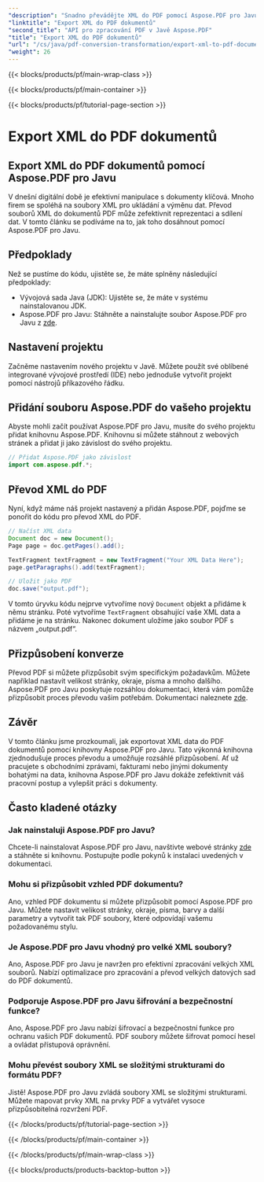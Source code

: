 ```yaml
---
"description": "Snadno převádějte XML do PDF pomocí Aspose.PDF pro Javu. Zjednodušte reprezentaci a sdílení dat. Naučte se v tomto komplexním průvodci."
"linktitle": "Export XML do PDF dokumentů"
"second_title": "API pro zpracování PDF v Javě Aspose.PDF"
"title": "Export XML do PDF dokumentů"
"url": "/cs/java/pdf-conversion-transformation/export-xml-to-pdf-documents/"
"weight": 26
---
```


{{< blocks/products/pf/main-wrap-class >}}

{{< blocks/products/pf/main-container >}}

{{< blocks/products/pf/tutorial-page-section >}}

# Export XML do PDF dokumentů


## Export XML do PDF dokumentů pomocí Aspose.PDF pro Javu

V dnešní digitální době je efektivní manipulace s dokumenty klíčová. Mnoho firem se spoléhá na soubory XML pro ukládání a výměnu dat. Převod souborů XML do dokumentů PDF může zefektivnit reprezentaci a sdílení dat. V tomto článku se podíváme na to, jak toho dosáhnout pomocí Aspose.PDF pro Javu.

## Předpoklady

Než se pustíme do kódu, ujistěte se, že máte splněny následující předpoklady:

- Vývojová sada Java (JDK): Ujistěte se, že máte v systému nainstalovanou JDK.
- Aspose.PDF pro Javu: Stáhněte a nainstalujte soubor Aspose.PDF pro Javu z [zde](https://releases.aspose.com/pdf/java/).

## Nastavení projektu

Začněme nastavením nového projektu v Javě. Můžete použít své oblíbené integrované vývojové prostředí (IDE) nebo jednoduše vytvořit projekt pomocí nástrojů příkazového řádku. 

## Přidání souboru Aspose.PDF do vašeho projektu

Abyste mohli začít používat Aspose.PDF pro Javu, musíte do svého projektu přidat knihovnu Aspose.PDF. Knihovnu si můžete stáhnout z webových stránek a přidat ji jako závislost do svého projektu.

```java
// Přidat Aspose.PDF jako závislost
import com.aspose.pdf.*;
```

## Převod XML do PDF

Nyní, když máme náš projekt nastavený a přidán Aspose.PDF, pojďme se ponořit do kódu pro převod XML do PDF.

```java
// Načíst XML data
Document doc = new Document();
Page page = doc.getPages().add();

TextFragment textFragment = new TextFragment("Your XML Data Here");
page.getParagraphs().add(textFragment);

// Uložit jako PDF
doc.save("output.pdf");
```

V tomto úryvku kódu nejprve vytvoříme nový `Document` objekt a přidáme k němu stránku. Poté vytvoříme `TextFragment` obsahující vaše XML data a přidáme je na stránku. Nakonec dokument uložíme jako soubor PDF s názvem „output.pdf“.

## Přizpůsobení konverze

Převod PDF si můžete přizpůsobit svým specifickým požadavkům. Můžete například nastavit velikost stránky, okraje, písma a mnoho dalšího. Aspose.PDF pro Javu poskytuje rozsáhlou dokumentaci, která vám pomůže přizpůsobit proces převodu vašim potřebám. Dokumentaci naleznete [zde](https://reference.aspose.com/pdf/java/).

## Závěr

V tomto článku jsme prozkoumali, jak exportovat XML data do PDF dokumentů pomocí knihovny Aspose.PDF pro Javu. Tato výkonná knihovna zjednodušuje proces převodu a umožňuje rozsáhlé přizpůsobení. Ať už pracujete s obchodními zprávami, fakturami nebo jinými dokumenty bohatými na data, knihovna Aspose.PDF pro Javu dokáže zefektivnit váš pracovní postup a vylepšit práci s dokumenty.

## Často kladené otázky

### Jak nainstaluji Aspose.PDF pro Javu?

Chcete-li nainstalovat Aspose.PDF pro Javu, navštivte webové stránky [zde](https://releases.aspose.com/pdf/java/) a stáhněte si knihovnu. Postupujte podle pokynů k instalaci uvedených v dokumentaci.

### Mohu si přizpůsobit vzhled PDF dokumentu?

Ano, vzhled PDF dokumentu si můžete přizpůsobit pomocí Aspose.PDF pro Javu. Můžete nastavit velikost stránky, okraje, písma, barvy a další parametry a vytvořit tak PDF soubory, které odpovídají vašemu požadovanému stylu.

### Je Aspose.PDF pro Javu vhodný pro velké XML soubory?

Ano, Aspose.PDF pro Javu je navržen pro efektivní zpracování velkých XML souborů. Nabízí optimalizace pro zpracování a převod velkých datových sad do PDF dokumentů.

### Podporuje Aspose.PDF pro Javu šifrování a bezpečnostní funkce?

Ano, Aspose.PDF pro Javu nabízí šifrovací a bezpečnostní funkce pro ochranu vašich PDF dokumentů. PDF soubory můžete šifrovat pomocí hesel a ovládat přístupová oprávnění.

### Mohu převést soubory XML se složitými strukturami do formátu PDF?

Jistě! Aspose.PDF pro Javu zvládá soubory XML se složitými strukturami. Můžete mapovat prvky XML na prvky PDF a vytvářet vysoce přizpůsobitelná rozvržení PDF.

{{< /blocks/products/pf/tutorial-page-section >}}

{{< /blocks/products/pf/main-container >}}

{{< /blocks/products/pf/main-wrap-class >}}

{{< blocks/products/products-backtop-button >}}